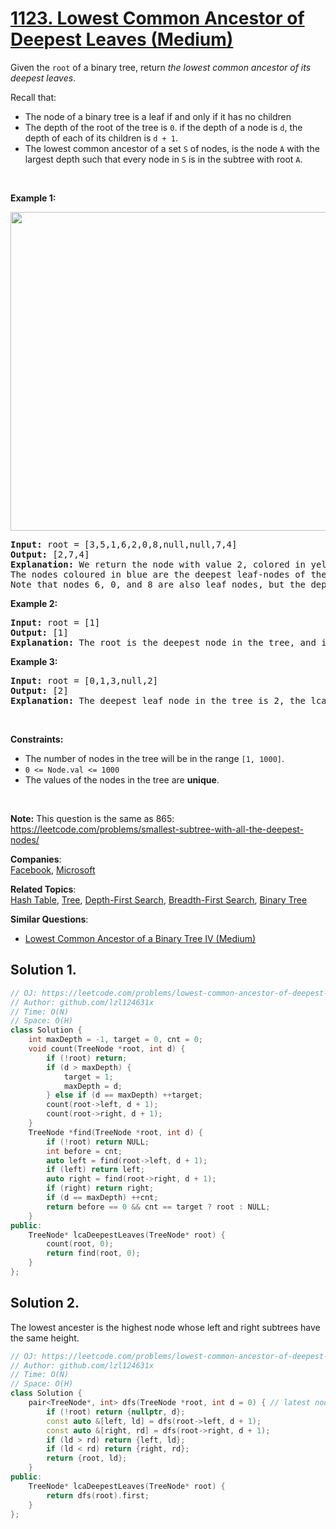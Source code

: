 # [1123. Lowest Common Ancestor of Deepest Leaves (Medium)](https://leetcode.com/problems/lowest-common-ancestor-of-deepest-leaves/)

<p>Given the <code>root</code> of a binary tree, return <em>the lowest common ancestor of its deepest leaves</em>.</p>

<p>Recall that:</p>

<ul>
	<li>The node of a binary tree is a leaf if and only if it has no children</li>
	<li>The depth of the root of the tree is <code>0</code>. if the depth of a node is <code>d</code>, the depth of each of its children is <code>d + 1</code>.</li>
	<li>The lowest common ancestor of a set <code>S</code> of nodes, is the node <code>A</code> with the largest depth such that every node in <code>S</code> is in the subtree with root <code>A</code>.</li>
</ul>

<p>&nbsp;</p>
<p><strong>Example 1:</strong></p>
<img alt="" src="https://s3-lc-upload.s3.amazonaws.com/uploads/2018/07/01/sketch1.png" style="width: 600px; height: 510px;">
<pre><strong>Input:</strong> root = [3,5,1,6,2,0,8,null,null,7,4]
<strong>Output:</strong> [2,7,4]
<strong>Explanation:</strong> We return the node with value 2, colored in yellow in the diagram.
The nodes coloured in blue are the deepest leaf-nodes of the tree.
Note that nodes 6, 0, and 8 are also leaf nodes, but the depth of them is 2, but the depth of nodes 7 and 4 is 3.</pre>

<p><strong>Example 2:</strong></p>

<pre><strong>Input:</strong> root = [1]
<strong>Output:</strong> [1]
<strong>Explanation:</strong> The root is the deepest node in the tree, and it's the lca of itself.
</pre>

<p><strong>Example 3:</strong></p>

<pre><strong>Input:</strong> root = [0,1,3,null,2]
<strong>Output:</strong> [2]
<strong>Explanation:</strong> The deepest leaf node in the tree is 2, the lca of one node is itself.
</pre>

<p>&nbsp;</p>
<p><strong>Constraints:</strong></p>

<ul>
	<li>The number of nodes in the tree will be in the range <code>[1, 1000]</code>.</li>
	<li><code>0 &lt;= Node.val &lt;= 1000</code></li>
	<li>The values of the nodes in the tree are <strong>unique</strong>.</li>
</ul>

<p>&nbsp;</p>
<p><strong>Note:</strong> This question is the same as 865: <a href="https://leetcode.com/problems/smallest-subtree-with-all-the-deepest-nodes/" target="_blank">https://leetcode.com/problems/smallest-subtree-with-all-the-deepest-nodes/</a></p>


**Companies**:  
[Facebook](https://leetcode.com/company/facebook), [Microsoft](https://leetcode.com/company/microsoft)

**Related Topics**:  
[Hash Table](https://leetcode.com/tag/hash-table/), [Tree](https://leetcode.com/tag/tree/), [Depth-First Search](https://leetcode.com/tag/depth-first-search/), [Breadth-First Search](https://leetcode.com/tag/breadth-first-search/), [Binary Tree](https://leetcode.com/tag/binary-tree/)

**Similar Questions**:
* [Lowest Common Ancestor of a Binary Tree IV (Medium)](https://leetcode.com/problems/lowest-common-ancestor-of-a-binary-tree-iv/)

## Solution 1.

```cpp
// OJ: https://leetcode.com/problems/lowest-common-ancestor-of-deepest-leaves/
// Author: github.com/lzl124631x
// Time: O(N)
// Space: O(H)
class Solution {
    int maxDepth = -1, target = 0, cnt = 0;
    void count(TreeNode *root, int d) {
        if (!root) return;
        if (d > maxDepth) {
            target = 1;
            maxDepth = d;
        } else if (d == maxDepth) ++target;
        count(root->left, d + 1);
        count(root->right, d + 1);
    }
    TreeNode *find(TreeNode *root, int d) {
        if (!root) return NULL;
        int before = cnt;
        auto left = find(root->left, d + 1);
        if (left) return left;
        auto right = find(root->right, d + 1);
        if (right) return right;
        if (d == maxDepth) ++cnt;
        return before == 0 && cnt == target ? root : NULL;
    }
public:
    TreeNode* lcaDeepestLeaves(TreeNode* root) {
        count(root, 0);
        return find(root, 0);
    }
};
```

## Solution 2.

The lowest ancester is the highest node whose left and right subtrees have the same height.

```cpp
// OJ: https://leetcode.com/problems/lowest-common-ancestor-of-deepest-leaves/
// Author: github.com/lzl124631x
// Time: O(N)
// Space: O(H)
class Solution {
    pair<TreeNode*, int> dfs(TreeNode *root, int d = 0) { // latest node which has equal depth in left and right sub-trees; the corresponding height
        if (!root) return {nullptr, d};
        const auto &[left, ld] = dfs(root->left, d + 1);
        const auto &[right, rd] = dfs(root->right, d + 1);
        if (ld > rd) return {left, ld};
        if (ld < rd) return {right, rd};
        return {root, ld};
    }
public:
    TreeNode* lcaDeepestLeaves(TreeNode* root) {
        return dfs(root).first;
    }
};
```